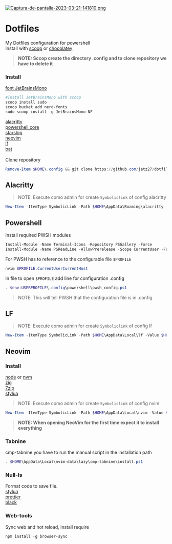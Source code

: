 [![Captura-de-pantalla-2023-03-21-141810.png](https://i.postimg.cc/MHVbn4nk/Captura-de-pantalla-2023-03-21-141810.png)](https://postimg.cc/m1ZFqm3V)

# Dotfiles

My Dotfiles configuration for powershell\
Install with [scoop](https://scoop.sh/#/) or [chocolatey](https://chocolatey.org/)<br>

> **NOTE: Sccop create the directory .config and to clone repository we have to delete it**

### Install

[font JetBrainsMono](https://www.nerdfonts.com/font-downloads)<br>

```powershell
#Install JetBrainsMono with scoop
scoop install sudo
scoop bucket add nerd-fonts
sudo scoop install -g JetBrainsMono-NF
```

[alacritty](https://alacritty.org/)\
[powershell core](https://github.com/PowerShell/PowerShell/releases)\
[starship](https://starship.rs/)\
[neovim](https://neovim.io/)\
[lf](https://pkg.go.dev/github.com/gokcehan/lf)\
[bat](https://github.com/sharkdp/bat)\
<br>
Clone repository<br>

```powershell
Remove-Item $HOME\.config && git clone https://github.com/jatz27/dotfiles.config.git $HOME\.config
```

## Alacritty

> NOTE: Execute como admin for create `Symboliclink` of config alacritty

```powershell
New-Item -ItemType SymbolicLink -Path $HOME\AppData\Roaming\alacritty -Value $HOME\.config\alacritty
```

## Powershell

Install required PWSH modules

```powershell
Install-Module -Name Terminal-Icons -Repository PSGallery -Force
Install-Module -Name PSReadLine -AllowPrerelease -Scope CurrentUser -Force -SkipPublisherCheck
```

For PWSH has to reference to the configurable file `$PROFILE`

```powershell
nvim $PROFILE.CurrentUserCurrentHost
```

In file to open `$PROFILE` add line for configuration .config

```powershell
. $env:USERPROFILE\.config\powershell\pwsh_config.ps1
```

> NOTE: This will tell PWSH that the configuration file is in .config

## LF

> NOTE: Execute como admin for create `Symboliclink` of config lf

```powershell
New-Item -ItemType SymbolicLink -Path $HOME\AppData\Local\lf -Value $HOME\.config\lf
```

## Neovim

### Install

[node](https://nodejs.org/en/) or
[nvm](https://github.com/coreybutler/nvm-windows)\
[zig](https://scoop.sh/#/apps?q=zig&s=0&d=1&o=true)\
[7zip](https://www.7-zip.org/)\
[stylua](https://scoop.sh/#/apps?s=0&d=1&o=true&q=stylua)

> NOTE: Execute como admin for create `Symboliclink` of config nvim

```powershell
New-Item -ItemType SymbolicLink -Path $HOME\AppData\Local\nvim -Value $HOME\.config\nvim
```

> **NOTE: When opening NeoVim for the first time expect it to install everything**

### Tabnine

cmp-tabnine you have to run the manual script in the installation path

```powershell
. $HOME\AppData\Local\nvim-data\lazy\cmp-tabnine\install.ps1
```

### Null-ls

Format code to save file.<br>
[stylua](https://scoop.sh/#/apps?s=0&d=1&o=true&q=stylua)\
[prettier](https://prettier.io/)\
[black](https://pypi.org/project/black/)

### Web-tools

Sync web and hot reload, install require

```powershell
npm install -g browser-sync
```
